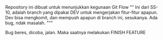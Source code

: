 Repository ini dibuat untuk menunjukkan kegunaan Git Flow
""
Ini dari SS-10, adalah branch yang dipakai DEV untuk mengerjakan fitur-fitur apapun.
Dev bisa mengkomit, dan mempush apapun di branch ini, sesukanya.
Ada bug, ndak masalah.
"""

Bug beres, dicoba, jalan. Maka saatnya melakukan FINISH FEATURE